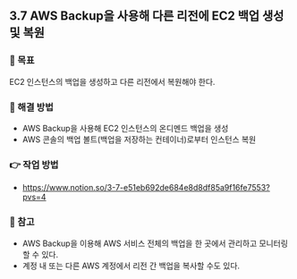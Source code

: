 ## 3.7 AWS Backup을 사용해 다른 리전에 EC2 백업 생성 및 복원

### 🎯 목표

EC2 인스턴스의 백업을 생성하고 다른 리전에서 복원해야 한다.

### 🤔 해결 방법

- AWS Backup을 사용해 EC2 인스턴스의 온디멘드 백업을 생성
- AWS 콘솔의 백업 볼트(백업을 저장하는 컨테이너)로부터 인스턴스 복원

### 👉 작업 방법

- https://www.notion.so/3-7-e51eb692de684e8d8df85a9f16fe7553?pvs=4

### 🤗 참고

- AWS Backup을 이용해 AWS 서비스 전체의 백업을 한 곳에서 관리하고 모니터링 할 수 있다.
- 계정 내 또는 다른 AWS 계정에서 리전 간 백업을 복사할 수도 있다.
